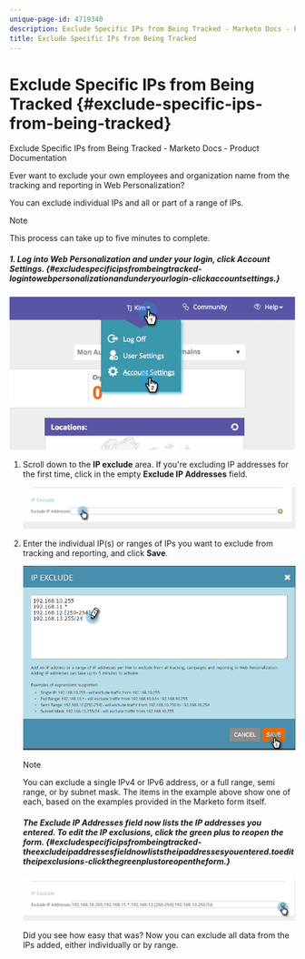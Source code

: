 ```yaml
---
unique-page-id: 4719340
description: Exclude Specific IPs from Being Tracked - Marketo Docs - Product Documentation
title: Exclude Specific IPs from Being Tracked
---
```


# Exclude Specific IPs from Being Tracked {#exclude-specific-ips-from-being-tracked}

Exclude Specific IPs from Being Tracked - Marketo Docs - Product Documentation

Ever want to exclude your own employees and organization name from the tracking and reporting in Web Personalization?

You can exclude individual IPs and all or part of a range of IPs.

>[!NOTE]
>
>This process can take up to five minutes to complete.

##### 1. Log into Web Personalization and under your login, click Account Settings. {#excludespecificipsfrombeingtracked-logintowebpersonalizationandunderyourlogin-clickaccountsettings.}

![](assets/image2014-11-19-19-3a25-3a41.png)

1. Scroll down to the **IP exclude** area. If you're excluding IP addresses for the first time, click in the empty **Exclude IP Addresses** field.

   ![](assets/image2016-11-4-10-3a27-3a1.png)

1. Enter the individual IP(s) or ranges of IPs you want to exclude from tracking and reporting, and click **Save**.

   ![](assets/exclude-ips-form-hands.png)

   >[!NOTE]
   >
   >You can exclude a single IPv4 or IPv6 address, or a full range, semi range, or by subnet mask. The items in the example above show one of each, based on the examples provided in the Marketo form itself.

   ##### The Exclude IP Addresses field now lists the IP addresses you entered. To edit the IP exclusions, click the green plus to reopen the form. {#excludespecificipsfrombeingtracked-theexcludeipaddressesfieldnowliststheipaddressesyouentered.toedittheipexclusions-clickthegreenplustoreopentheform.}

   ![](assets/exclude-ips-after.png)

   Did you see how easy that was? Now you can exclude all data from the IPs added, either individually or by range.

